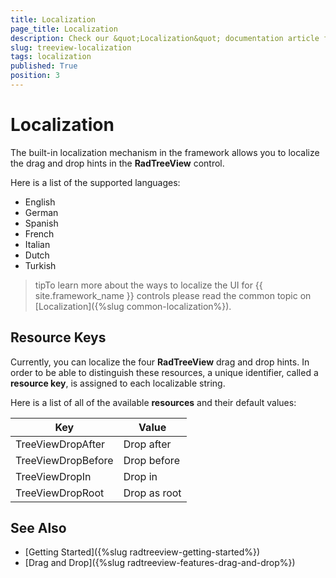 ```yaml
---
title: Localization
page_title: Localization
description: Check our &quot;Localization&quot; documentation article for the RadTreeView WPF control.
slug: treeview-localization
tags: localization
published: True
position: 3
---
```


# Localization

The built-in localization mechanism in the framework allows you to localize the drag and drop hints in the __RadTreeView__ control. 

Here is a list of the supported languages:

* English            
* German          
* Spanish           
* French
* Italian              
* Dutch             
* Turkish

>tipTo learn more about the ways to localize the UI for {{ site.framework_name }} controls please read the common topic on [Localization]({%slug common-localization%}).

## Resource Keys

Currently, you can localize the four __RadTreeView__ drag and drop hints. In order to be able to distinguish these resources, a unique identifier, called a __resource key__, is assigned to each localizable string.

Here is a list of all of the available __resources__ and their default values:

Key	|	Value
---	|	---	
TreeViewDropAfter | Drop after
TreeViewDropBefore | Drop before
TreeViewDropIn | Drop in
TreeViewDropRoot | Drop as root

## See Also
 * [Getting Started]({%slug radtreeview-getting-started%})
 * [Drag and Drop]({%slug radtreeview-features-drag-and-drop%})
